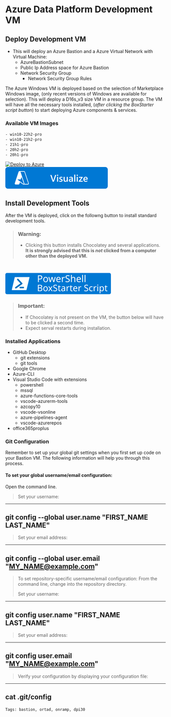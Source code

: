 # Azure Data Platform Development VM
## Deploy Development VM

- This will deploy an Azure Bastion and a Azure Virtual Network with Virtual Machine:
  - AzureBastionSubnet
  - Public Ip Address space for Azure Bastion
  - Network Security Group
    - Network Security Group Rules

The Azure Windows VM is deployed based on the selection of Marketplace Windows image, (only recent versions of Windows are available for selection). This will deploy a D16s_v3 size VM in a resource group. The VM will have all the necessary tools installed, (_after clicking the BoxStarter script button_) to start deploying Azure components & services.
### Available VM Images
    - win10-22h2-pro
    - win10-21h2-pro
    - 21h1-pro
    - 20h2-pro
    - 20h1-pro

[![Deploy to Azure](https://aka.ms/deploytoazurebutton)](https://portal.azure.com/#create/Microsoft.Template/uri/https%3A%2F%2Fraw.githubusercontent.com%2FQuisitive%2Fortad%2Fmaster%2Fcode%2Finfrastructure%2Farm%2Fworkstation%2Fdev-vm%2Fazuredeploy.json) </br>
[![Visualize](https://raw.githubusercontent.com/Azure/azure-quickstart-templates/master/1-CONTRIBUTION-GUIDE/images/visualizebutton.svg?sanitize=true)](http://armviz.io/#/?load=https%3A%2F%2Fraw.githubusercontent.com%2FQuisitive%2Fortad%2Fmaster%2Fcode%2Finfrastructure%2Farm%2Fworkstation%2Fdev-vm%2Fazuredeploy.json)

## Install Development Tools
After the VM is deployed, click on the followng button to install standard development tools.  
>### Warning:</br>
>- Clicking this button installs Chocolatey and several applications.</br>
>**It is strongly advised that this is _not_ clicked from a computer other than the deployed VM.**

</br>

[![Boxstarter Script](./media/BoxStarterScript.svg)](http://boxstarter.org/package/nr/url?https://raw.githubusercontent.com/Quisitive/ortad/master/code/infrastructure/arm/workstation/boxstarter-workstation.ps1)
>### Important:
>- If Chocolatey is not present on the VM, the button below will have to be clicked a second time.</br>
>- Expect serval restarts during installation.
### Installed Applications
  - GitHub Desktop
    - git extensions
    - git tools
  - Google Chrome
  - Azure-CLI
  - Visual Studio Code with extensions
    - powershell
    - mssql
    - azure-functions-core-tools
    - vscode-azurerm-tools
    - azcopy10
    - vscode-vsonline
    - azure-pipelines-agent
    - vscode-azurerepos
  - office365proplus

### Git Configuration
Remember to set up your global git settings when you first set up code on your Bastion VM.  The following information will help you through this process.

#### To set your global username/email configuration:
Open the command line.

> Set your username:
---
git config --global user.name "FIRST_NAME LAST_NAME"
---
> Set your email address:
--- 
git config --global user.email "MY_NAME@example.com"
--- 
> To set repository-specific username/email configuration:
> From the command line, change into the repository directory.
> 
> Set your username:
--- 
git config user.name "FIRST_NAME LAST_NAME"
--- 
> Set your email address:
--- 
git config user.email "MY_NAME@example.com"
--- 
> Verify your configuration by displaying your configuration file:
--- 
cat .git/config
--- 

```
Tags: bastion, ortad, onramp, dpi30
```



